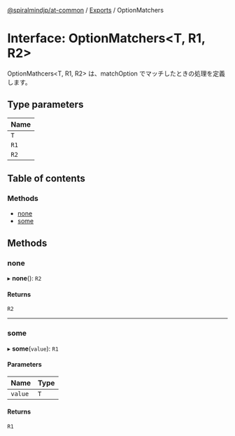 [@spiralmindjp/at-common](../README.md) / [Exports](../modules.md) / OptionMatchers

# Interface: OptionMatchers<T, R1, R2\>

OptionMathcers<T, R1, R2> は、matchOption でマッチしたときの処理を定義します。

## Type parameters

| Name |
| :------ |
| `T` |
| `R1` |
| `R2` |

## Table of contents

### Methods

- [none](OptionMatchers.md#none)
- [some](OptionMatchers.md#some)

## Methods

### none

▸ **none**(): `R2`

#### Returns

`R2`

___

### some

▸ **some**(`value`): `R1`

#### Parameters

| Name | Type |
| :------ | :------ |
| `value` | `T` |

#### Returns

`R1`
